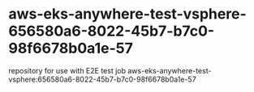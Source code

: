 # aws-eks-anywhere-test-vsphere-656580a6-8022-45b7-b7c0-98f6678b0a1e-57
repository for use with E2E test job aws-eks-anywhere-test-vsphere:656580a6-8022-45b7-b7c0-98f6678b0a1e-57
